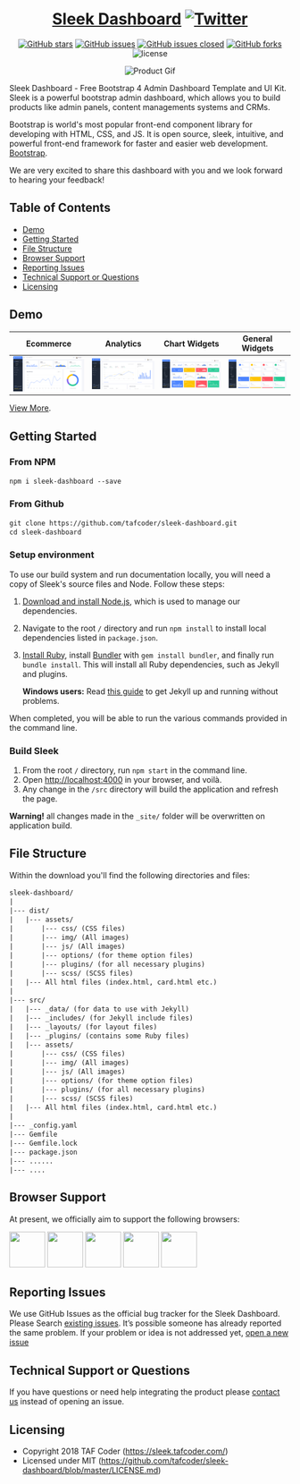<div align="center">

# <a href="https://sleek.tafcoder.com/" target="_blank" rel="noopener noreferrer">Sleek Dashboard</a> [![Twitter](https://img.shields.io/twitter/url/https/github.com/tafcoder/sleek-dashboard.svg?style=social)](https://twitter.com/intent/tweet?text=Wow:&url=https%3A%2F%2Fgithub.com%2Ftafcoder%2Fsleek-dashboard)

</div>

<div align="center">

[![GitHub stars](https://img.shields.io/github/stars/tafcoder/sleek-dashboard.svg)](https://github.com/tafcoder/sleek-dashboard/stargazers)
[![GitHub issues](https://img.shields.io/github/issues/tafcoder/sleek-dashboard.svg)](https://github.com/tafcoder/sleek-dashboard/issues) 
[![GitHub issues closed](https://img.shields.io/github/issues-closed-raw/tafcoder/sleek-dashboard.svg?maxAge=2592000)]() 
[![GitHub forks](https://img.shields.io/github/forks/tafcoder/sleek-dashboard.svg)](https://github.com/tafcoder/sleek-dashboard/network)
![license](https://img.shields.io/badge/license-MIT-blue.svg)

</div>

<div align="center">

![Product Gif](src/assets/img/github/sleek.gif)

</div>

Sleek Dashboard - Free Bootstrap 4 Admin Dashboard Template and UI Kit. Sleek is a powerful bootstrap admin dashboard, which allows you to build products like admin panels, content managements systems and CRMs.

Bootstrap is world's most popular front-end component library for developing with HTML, CSS, and JS. It is open source, sleek, intuitive, and powerful front-end framework for faster and easier web development. [Bootstrap](https://getbootstrap.com/).

We are very excited to share this dashboard with you and we look forward to hearing your feedback!


## Table of Contents

- [Demo](#demo)
- [Getting Started](#getting-started)
- [File Structure](#file-structure)
- [Browser Support](#browser-support)
- [Reporting Issues](#reporting-issues)
- [Technical Support or Questions](#technical-support-or-questions)
- [Licensing](#licensing)

## Demo

| Ecommerce  | Analytics  | Chart Widgets  | General Widgets  |
|---|---|---|---|
| [![Ecommerce page](src/assets/img/github/ecommerce.png)](https://sleek.tafcoder.com/)  | [![Analytics page](src/assets/img/github/analytics.png)](https://sleek.tafcoder.com/analytics.html) | [![Chart Widgets](src/assets/img/github/chart-widgets.png)](https://sleek.tafcoder.com/chart-widget.html) | [![General Widgets](src/assets/img/github/general-widgets.png)](https://sleek.tafcoder.com/general-widget.html)

[View More](https://sleek.tafcoder.com/).


## Getting Started

### From NPM

```
npm i sleek-dashboard --save
```


### From Github

```
git clone https://github.com/tafcoder/sleek-dashboard.git
cd sleek-dashboard
```

### Setup environment

To use our build system and run documentation locally, you will need a copy of Sleek's source files and Node. Follow these steps:

1. [Download and install Node.js](https://nodejs.org/download/), which is used to manage our dependencies.
2. Navigate to the root `/` directory and run `npm install` to install local dependencies listed in `package.json`.
3. [Install Ruby](https://www.ruby-lang.org/en/documentation/installation/), install [Bundler](https://bundler.io/) with `gem install bundler`, and finally run `bundle install`. This will install all Ruby dependencies, such as Jekyll and plugins.

   **Windows users:** Read [this guide](https://jekyllrb.com/docs/windows/) to get Jekyll up and running without problems.

When completed, you will be able to run the various commands provided in the command line.

### Build Sleek

1. From the root `/` directory, run `npm start` in the command line.
2. Open [http://localhost:4000](http://localhost:4000) in your browser, and voilà.
3. Any change in the `/src` directory will build the application and refresh the page.

**Warning!** all changes made in the `_site/` folder will be overwritten on application build.


## File Structure

Within the download you'll find the following directories and files:

```
sleek-dashboard/
|
|--- dist/
|   |--- assets/
|       |--- css/ (CSS files)
|       |--- img/ (All images)
|       |--- js/ (All images)
|       |--- options/ (for theme option files)
|       |--- plugins/ (for all necessary plugins)
|       |--- scss/ (SCSS files)
|   |--- All html files (index.html, card.html etc.)
|
|--- src/
|   |--- _data/ (for data to use with Jekyll)
|   |--- _includes/ (for Jekyll include files)
|   |--- _layouts/ (for layout files)
|   |--- _plugins/ (contains some Ruby files)
|   |--- assets/
|       |--- css/ (CSS files)
|       |--- img/ (All images)
|       |--- js/ (All images)
|       |--- options/ (for theme option files)
|       |--- plugins/ (for all necessary plugins)
|       |--- scss/ (SCSS files)
|   |--- All html files (index.html, card.html etc.)
|
|--- _config.yaml
|--- Gemfile
|--- Gemfile.lock
|--- package.json
|--- ......
|--- ....

```

## Browser Support

At present, we officially aim to support the following browsers:

<img src="src/assets/img/github/chrome.png" width="64" height="64"> <img src="src/assets/img/github/firefox.png" width="64" height="64"> <img src="src/assets/img/github/edge.png" width="64" height="64"> <img src="src/assets/img/github/safari.png" width="64" height="64"> <img src="src/assets/img/github/opera.png" width="64" height="64">

## Reporting Issues

We use GitHub Issues as the official bug tracker for the Sleek Dashboard. Please Search [existing issues](https://github.com/tafcoder/sleek-dashboard/issues). It’s possible someone has already reported the same problem.
If your problem or idea is not addressed yet, [open a new issue](https://github.com/tafcoder/sleek-dashboard/issues)

## Technical Support or Questions

If you have questions or need help integrating the product please [contact us](mailto:hello@tafcoder.com) instead of opening an issue.

## Licensing

- Copyright 2018 TAF Coder (https://sleek.tafcoder.com/)
- Licensed under MIT (https://github.com/tafcoder/sleek-dashboard/blob/master/LICENSE.md)
